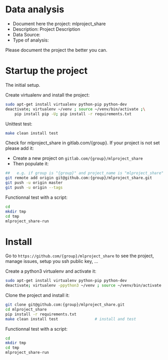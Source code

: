# Data analysis
- Document here the project: mlproject_share
- Description: Project Description
- Data Source:
- Type of analysis:

Please document the project the better you can.

# Startup the project

The initial setup.

Create virtualenv and install the project:
```bash
sudo apt-get install virtualenv python-pip python-dev
deactivate; virtualenv ~/venv ; source ~/venv/bin/activate ;\
    pip install pip -U; pip install -r requirements.txt
```

Unittest test:
```bash
make clean install test
```

Check for mlproject_share in gitlab.com/{group}.
If your project is not set please add it:

- Create a new project on `gitlab.com/{group}/mlproject_share`
- Then populate it:

```bash
##   e.g. if group is "{group}" and project_name is "mlproject_share"
git remote add origin git@github.com:{group}/mlproject_share.git
git push -u origin master
git push -u origin --tags
```

Functionnal test with a script:

```bash
cd
mkdir tmp
cd tmp
mlproject_share-run
```

# Install

Go to `https://github.com/{group}/mlproject_share` to see the project, manage issues,
setup you ssh public key, ...

Create a python3 virtualenv and activate it:

```bash
sudo apt-get install virtualenv python-pip python-dev
deactivate; virtualenv -ppython3 ~/venv ; source ~/venv/bin/activate
```

Clone the project and install it:

```bash
git clone git@github.com:{group}/mlproject_share.git
cd mlproject_share
pip install -r requirements.txt
make clean install test                # install and test
```
Functionnal test with a script:

```bash
cd
mkdir tmp
cd tmp
mlproject_share-run
```
